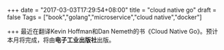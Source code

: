 +++
date = "2017-03-03T17:29:54+08:00"
title = "cloud native go"
draft = false
Tags = ["book","golang","microservice","cloud native","docker"]

+++
最近在翻译Kevin Hoffman和Dan Nemeth的书《Cloud Native Go》。预计本月将完成，将由**电子工业出版社**出版。


